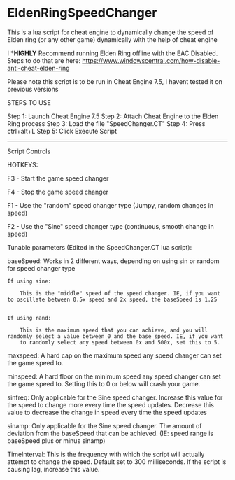 # EldenRingSpeedChanger
This is a lua script for cheat engine to dynamically change the speed of Elden ring (or any other game) dynamically with the help of cheat engine

I ***HIGHLY** Recommend running Elden Ring offline with the EAC Disabled. Steps to do that are here:
https://www.windowscentral.com/how-disable-anti-cheat-elden-ring

Please note this script is to be run in Cheat Engine 7.5, I havent tested it on previous versions

STEPS TO USE

Step 1: Launch Cheat Engine 7.5
Step 2: Attach Cheat Engine to the Elden Ring process
Step 3: Load the file "SpeedChanger.CT"
Step 4: Press ctrl+alt+L
Step 5: Click Execute Script

--- 
Script Controls

HOTKEYS:

F3 - Start the game speed changer

F4 - Stop the game speed changer

F1 - Use the "random" speed changer type (Jumpy, random changes in speed)

F2 - Use the "Sine" speed changer type (continuous, smooth change in speed)


Tunable parameters (Edited in the SpeedChanger.CT lua script):

baseSpeed: Works in 2 different ways, depending on using sin or random for speed changer type

	If using sine:

		This is the "middle" speed of the speed changer. IE, if you want to oscillate between 0.5x speed and 2x speed, the baseSpeed is 1.25


	If using rand:

		This is the maximum speed that you can achieve, and you will randomly select a value between 0 and the base speed. IE, if you want
		to randomly select any speed between 0x and 500x, set this to 5. 

maxspeed: A hard cap on the maximum speed any speed changer can set the game speed to.

minspeed: A hard floor on the minimum speed any speed changer can set the game speed to. Setting this to 0 or below will crash your game. 

sinfreq: Only applicable for the Sine speed changer. Increase this value for the speed to change more every time the speed updates. Decrease this value to decrease the change in speed every time the speed updates

sinamp: Only applicable for the Sine speed changer. The amount of deviation from the baseSpeed that can be achieved. (IE: speed range is baseSpeed plus or minus sinamp)

TimeInterval: This is the frequency with which the script will actually attempt to change the speed. Default set to 300 milliseconds. If the script is causing lag, increase this value. 
